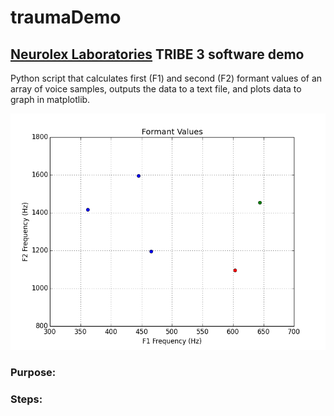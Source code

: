 # traumaDemo
## [Neurolex Laboratories](https://github.com/NeuroLexDiagnostics) TRIBE 3 software demo 
Python script that calculates first (F1) and second (F2) formant values of an array of voice samples, outputs the data to a text file, and plots data to graph in matplotlib. 

![alt text](https://github.com/imABEING/traumaDemo/blob/master/F1_F2_Values.png "Plot")

### Purpose:

### Steps:



